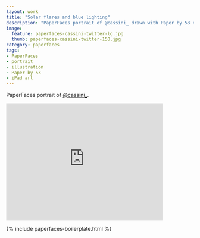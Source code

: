 ```yaml
---
layout: work
title: "Solar flares and blue lighting"
description: "PaperFaces portrait of @cassini_ drawn with Paper by 53 on an iPad."
image: 
  feature: paperfaces-cassini-twitter-lg.jpg
  thumb: paperfaces-cassini-twitter-150.jpg
category: paperfaces
tags: 
- PaperFaces
- portrait
- illustration
- Paper by 53
- iPad art
---
```


PaperFaces portrait of [@cassini_](http://twitter.com/cassini_).

<iframe width="420" height="315" src="http://www.youtube.com/embed/suObiibat7A" frameborder="0"> </iframe>

{% include paperfaces-boilerplate.html %}